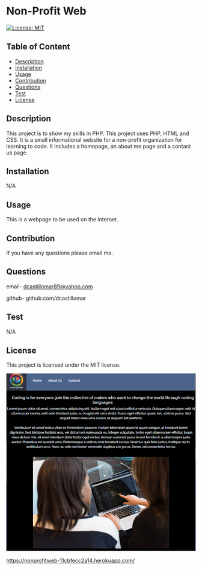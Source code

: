 # Non-Profit Web
  [![License: MIT](https://img.shields.io/badge/License-MIT-yellow.svg)](https://opensource.org/licenses/MIT)
   
  ## Table of Content
  - [Description](#Description)
  - [Installation](#Installation)
  - [Usage](#Usage)
  - [Contribution](#Contribution)
  - [Questions](#Questions)
  - [Test](#Test)
  - [License](#license)


  ## Description
  This project is to show my skills in PHP. This project uses PHP, HTML and CSS. It is a small informational website for a non-profit organization for learning to code. It includes a homepage, an about me page and a contact us page. 

  ## Installation
  N/A

  ## Usage
  This is a webpage to be used on the internet.

  ## Contribution
  If you have any questions please email me.

  ## Questions
  email- dcastillomar89@yahoo.com

  github- github.com/dcastillomar

  ## Test 
  N/A

  ## License
    
This project is licensed under the MIT license.

![Alt text](<assets/Screenshot 2023-10-26 110451.png>)

https://nonprofitweb-11cbfecc2a14.herokuapp.com/
